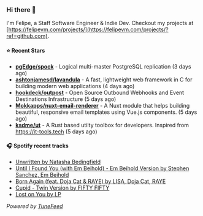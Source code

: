 ### Hi there 👋

I'm Felipe, a Staff Software Engineer & Indie Dev. Checkout my projects at [https://felipevm.com/projects/](https://felipevm.com/projects/?ref=github.com).

#### ⭐ Recent Stars
- **[pgEdge/spock](https://github.com/pgEdge/spock)** - Logical multi-master PostgreSQL replication (3 days ago)
- **[ashtonjamesd/lavandula](https://github.com/ashtonjamesd/lavandula)** - A fast, lightweight web framework in C for building modern web applications (4 days ago)
- **[hookdeck/outpost](https://github.com/hookdeck/outpost)** - Open Source Outbound Webhooks and Event Destinations Infrastructure (5 days ago)
- **[Mokkapps/nuxt-email-renderer](https://github.com/Mokkapps/nuxt-email-renderer)** - A Nuxt module that helps building beautiful, responsive email templates using Vue.js components. (5 days ago)
- **[ksdme/ut](https://github.com/ksdme/ut)** - A Rust based utilty toolbox for developers. Inspired from https://it-tools.tech (5 days ago)

#### 🎧 Spotify recent tracks
- [Unwritten by Natasha Bedingfield](https://open.spotify.com/track/3U5JVgI2x4rDyHGObzJfNf)
- [Until I Found You (with Em Beihold) - Em Beihold Version by Stephen Sanchez, Em Beihold](https://open.spotify.com/track/1Y3LN4zO1Edc2EluIoSPJN)
- [Born Again (feat. Doja Cat &amp; RAYE) by LISA, Doja Cat, RAYE](https://open.spotify.com/track/4CPuDVC8jhhK6lA2DIt8Cf)
- [Cupid - Twin Version by FIFTY FIFTY](https://open.spotify.com/track/53DDMPqgMWNrEeE3NjThKE)
- [Lost on You by LP](https://open.spotify.com/track/2NttzQ2kuVFFmEa8q4rsbu)

_Powered by [TuneFeed](https://tunefeed.app?ref=github.com)_
